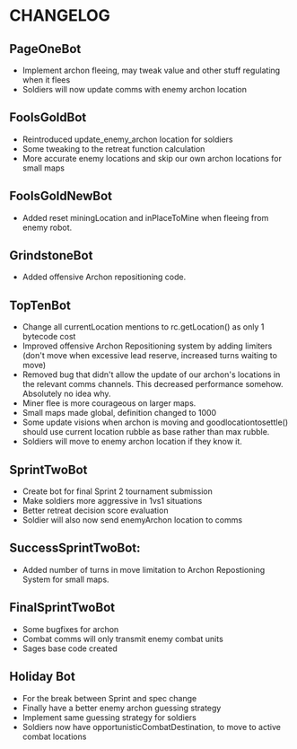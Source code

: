 # CHANGELOG

## PageOneBot

* Implement archon fleeing, may tweak value and other stuff regulating when it flees
* Soldiers will now update comms with enemy archon location

## FoolsGoldBot

* Reintroduced update_enemy_archon location for soldiers
* Some tweaking to the retreat function calculation
* More accurate enemy locations and skip our own archon locations for small maps

## FoolsGoldNewBot

* Added reset miningLocation and inPlaceToMine when fleeing from enemy robot.

## GrindstoneBot

* Added offensive Archon repositioning code.

## TopTenBot

* Change all currentLocation mentions to rc.getLocation() as only 1 bytecode cost
* Improved offensive Archon Repositioning system by adding limiters (don't move when excessive lead reserve, increased turns waiting to move)
* Removed bug that didn't allow the update of our archon's locations in the relevant comms channels. This decreased performance somehow. Absolutely no idea why.
* Miner flee is more courageous on larger maps.
* Small maps made global, definition changed to 1000
* Some update visions when archon is moving and goodlocationtosettle() should use current location rubble as base rather
than max rubble.
* Soldiers will move to enemy archon location if they know it.

## SprintTwoBot

* Create bot for final Sprint 2 tournament submission
* Make soldiers more aggressive in 1vs1 situations
* Better retreat decision score evaluation
* Soldier will also now send enemyArchon location to comms

## SuccessSprintTwoBot:

* Added number of turns in move limitation to Archon Repostioning System for small maps.

## FinalSprintTwoBot

* Some bugfixes for archon
* Combat comms will only transmit enemy combat units
* Sages base code created

## Holiday Bot

* For the break between Sprint and spec change
* Finally have a better enemy archon guessing strategy
* Implement same guessing strategy for soldiers
* Soldiers now have opportunisticCombatDestination, to move to active combat locations
  